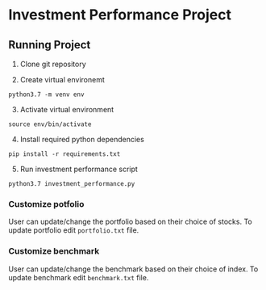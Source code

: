 # Investment Performance Project


## Running Project
1. Clone git repository

2. Create virtual environemt
```shell
python3.7 -m venv env
```

3. Activate virtual environment
```shell
source env/bin/activate
```

4. Install required python dependencies
```shell
pip install -r requirements.txt
```

5. Run investment performance script
```shell
python3.7 investment_performance.py
```

### Customize potfolio

User can update/change the portfolio based on their choice of stocks.
To update portfolio edit `portfolio.txt` file.

### Customize benchmark

User can update/change the benchmark based on their choice of index.
To update benchmark edit `benchmark.txt` file.


